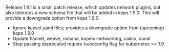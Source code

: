 Release 1.8.1 is a small patch release, which updates network plugins, but also tolerates a new schema
file that will be added in kops 1.9.0.  This will provide a downgrade option from kops 1.9.0.

* Ignore keyset.yaml files; provides a downgrade option from (upcoming) kops 1.9.0
* Update flannel, weave, romana, kopeio-networking, calico, canal
* Stop passing deprecated require-kubeconfig flag for kubernetes >= 1.9

